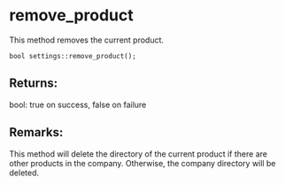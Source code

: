 # remove_product
This method removes the current product.

`bool settings::remove_product();`

## Returns:
bool: true on success, false on failure

## Remarks:
This method will delete the directory of the current product if there are other products in the company. Otherwise, the company directory will be deleted.
